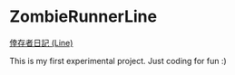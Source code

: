 # ZombieRunnerLine
[倖存者日記 (Line)](http://zzombierunner.azurewebsites.net)

This is my first experimental project.
Just coding for fun :)
